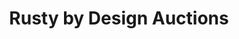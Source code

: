 ---
title: "Rusty by Design Auctions"
url: /forney/rusty-by-design-auctions/
shop: Haushaltsartikel
---